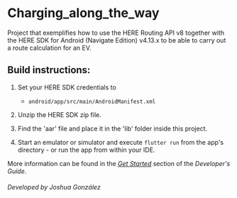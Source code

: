 # Charging_along_the_way

Project that exemplifies how to use the HERE Routing API v8 together with the HERE SDK for Android (Navigate Edition) v4.13.x to be able to carry out a route calculation for an EV.

Build instructions:
-------------------

1) Set your HERE SDK credentials to
    - `android/app/src/main/AndroidManifest.xml`

2) Unzip the HERE SDK zip file.

3) Find the 'aar' file and place it in the 'lib' folder inside this project.

4) Start an emulator or simulator and execute `flutter run` from the app's directory - or run the app from within your IDE.

More information can be found in the [_Get Started_](https://developer.here.com/documentation/android-sdk-navigate/dev_guide/index.html) section of the _Developer's Guide_.

###### Developed by Joshua González
